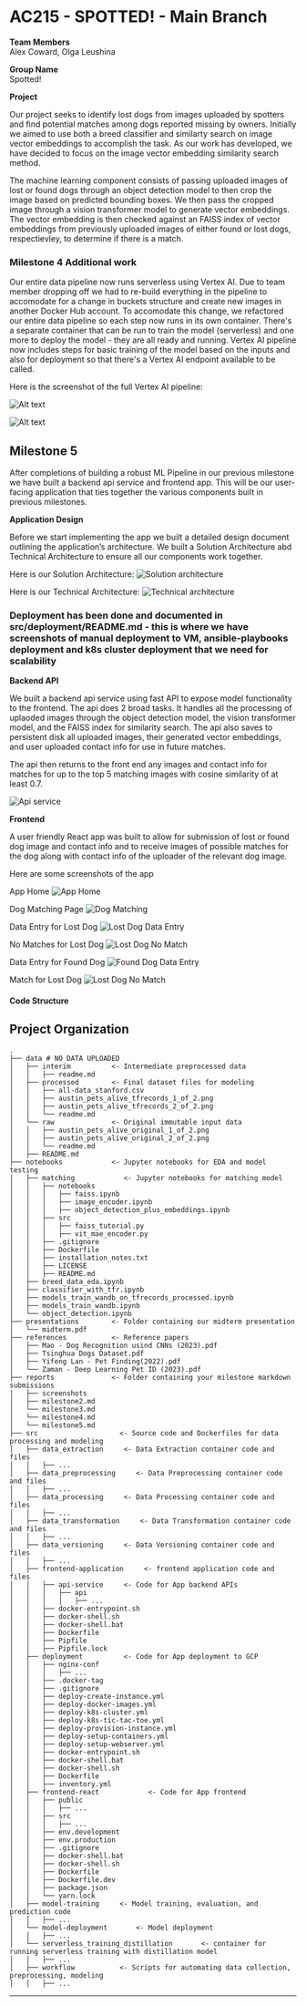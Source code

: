 
# AC215 - SPOTTED! - Main Branch


**Team Members**  
Alex Coward, Olga Leushina

**Group Name**  
Spotted!

**Project**  

Our project seeks to identify lost dogs from images uploaded by spotters and find potential matches among dogs reported missing by owners. Initially we aimed to use both a breed classifier and similarty search on image vector embeddings to accomplish the task. As our work has developed, we have decided to focus on the image vector embedding similarity search method.
 
The machine learning component consists of passing uploaded images of lost or found dogs through an object detection model to then crop the image based on predicted bounding boxes. We then pass the cropped image through a vision transformer model to generate vector embeddings. The vector embedding is then checked against an FAISS index of vector embeddings from previously uploaded images of either found or lost dogs, respectievley, to determine if there is a match.


### Milestone 4 Additional work

Our entire data pipeline now runs serverless using Vertex AI. Due to team member dropping off we had to re-build everything in the pipeline to accomodate for a change in buckets structure and create new images in another Docker Hub account. 
To accomodate this change, we refactored our entire data pipeline so each step now runs in its own container. There's a separate container that can be run to train the model (serverless) and one more to deploy the model - they are all ready and running. 
Vertex AI pipeline now includes steps for basic training of the model based on the inputs and also for deployment so that there's a Vertex AI endpoint available to be called.

Here is the screenshot of the full Vertex AI pipeline:

![Alt text][def]

![Alt text][def2]


## Milestone 5

After completions of building a robust ML Pipeline in our previous milestone we have built a backend api service and frontend app. This will be our user-facing application that ties together the various components built in previous milestones.

**Application Design**

Before we start implementing the app we built a detailed design document outlining the application’s architecture. We built a Solution Architecture abd Technical Architecture to ensure all our components work together.


Here is our Solution Architecture:
![Solution architecture][def3]


Here is our Technical Architecture:
![Technical architecture][def4]


### Deployment has been done and documented in src/deployment/README.md  - this is where we have screenshots of manual deployment to VM, ansible-playbooks deployment and k8s cluster deployment that we need for scalability ###



**Backend API**

We built a backend api service using fast API to expose model functionality to the frontend. The api does 2 broad tasks. It handles all the processing of uplaoded images through the object detection model, the vision transformer model, and the FAISS index for similarity search. The api also saves to persistent disk all uploaded images, their generated vector embeddings, and user uploaded contact info for use in future matches. 

The api then returns to the front end any images and contact info for matches for up to the top 5 matching images with cosine similarity of at least 0.7.

![Api service](reports/screenshots/spotted_api_screenshot.png)



**Frontend**

A user friendly React app was built to allow for submission of lost or found dog image and contact info and to receive images of possible matches for the dog along with contact info of the uploader of the relevant dog image.  

Here are some screenshots of the app

App Home
![App Home](reports/screenshots/spotted_app_screenshots/Spotted_Screenshot_home.png)

Dog Matching Page
![Dog Matching](reports/screenshots/spotted_app_screenshots/spotted_screenshot_image_matching.png)

Data Entry for Lost Dog
![Lost Dog Data Entry](reports/screenshots/spotted_app_screenshots/spotted_screenshot_lost_dog_data_entry.png)

No Matches for Lost Dog
![Lost Dog No Match](reports/screenshots/spotted_app_screenshots/spotted_screenshot_lost_dog_no_matches.png)

Data Entry for Found Dog
![Found Dog Data Entry](reports/screenshots/spotted_app_screenshots/spotted_screenshot_found_dog_data_entry.png)

Match for Lost Dog
![Lost Dog No Match](reports/screenshots/spotted_app_screenshots/spotted_screenshot_found_dog_match.png)





#### Code Structure

Project Organization
------------

    .
    ├── data # NO DATA UPLOADED
    │   ├── interim          <- Intermediate preprocessed data
    │   │   ├── readme.md
    │   ├── processed        <- Final dataset files for modeling
    │   │   ├── all-data_stanford.csv
    │   │   ├── austin_pets_alive_tfrecords_1_of_2.png
    │   │   ├── austin_pets_alive_tfrecords_2_of_2.png
    │   │   └── readme.md
    │   └── raw              <- Original immutable input data
    │   │   ├── austin_pets_alive_original_1_of_2.png
    │   │   ├── austin_pets_alive_original_2_of_2.png
    │   │   └── readme.md  
    │   ├── README.md
    ├── notebooks            <- Jupyter notebooks for EDA and model testing
    │   ├── matching            <- Jupyter notebooks for matching model
    │   │   ├── notebooks
    │   │   │   ├── faiss.ipynb
    │   │   │   ├── image_encoder.ipynb
    │   │   │   ├── object_detection_plus_embeddings.ipynb      
    │   │   ├── src
    │   │   │   ├── faiss_tutorial.py
    │   │   │   ├── vit_mae_encoder.py
    │   │   ├── .gitignore
    │   │   ├── Dockerfile
    │   │   ├── installation_notes.txt
    │   │   ├── LICENSE 
    │   │   ├── README.md     
    │   ├── breed_data_eda.ipynb
    │   ├── classifier_with_tfr.ipynb
    │   ├── models_train_wandb_on_tfrecords_processed.ipynb
    │   ├── models_train_wandb.ipynb
    │   └── object_detection.ipynb
    ├── presentations        <- Folder containing our midterm presentation
    │   └── midterm.pdf
    ├── references           <- Reference papers
    │   ├── Mao - Dog Recognition usind CNNs (2023).pdf
    │   ├── Tsinghua Dogs Dataset.pdf
    │   ├── Yifeng Lan - Pet Finding(2022).pdf
    │   └── Zaman - Deep Learning Pet ID (2023).pdf
    ├── reports              <- Folder containing your milestone markdown submissions
    |   ├── screenshots
    │   ├── milestone2.md
    │   └── milestone3.md
    │   └── milestone4.md
    │   └── milestone5.md
    ├── src                    <- Source code and Dockerfiles for data processing and modeling
    │   ├── data_extraction     <- Data Extraction container code and files
    │   │   ├── ...
    │   ├── data_preprocessing     <- Data Preprocessing container code and files
    │   │   ├── ...
    │   ├── data_processing     <- Data Processing container code and files
    │   │   ├── ...
    │   ├── data_transformation     <- Data Transformation container code and files
    │   │   ├── ...
    │   ├── data_versioning     <- Data Versioning container code and files
    │   │   ├── ...
    │   ├── frontend-application     <- frontend application code and files
    │   │   ├── api-service     <- Code for App backend APIs
    │   │   │   ├── api
    │   │   │   │   ├── ...
    │   │   ├── docker-entrypoint.sh
    │   │   ├── docker-shell.sh
    │   │   ├── docker-shell.bat
    │   │   ├── Dockerfile
    │   │   ├── Pipfile
    │   │   ├── Pipfile.lock
    │   ├── deployment          <- Code for App deployment to GCP
    │   │   ├── nginx-conf
    │   │   │   ├── ...    
    │   │   ├── .docker-tag
    │   │   ├── .gitignore
    │   │   ├── deploy-create-instance.yml
    │   │   ├── deploy-docker-images.yml
    │   │   ├── deploy-k8s-cluster.yml
    │   │   ├── deploy-k8s-tic-tac-toe.yml
    │   │   ├── deploy-provision-instance.yml
    │   │   ├── deploy-setup-containers.yml
    │   │   ├── deploy-setup-webserver.yml
    │   │   ├── docker-entrypoint.sh
    │   │   ├── docker-shell.bat
    │   │   ├── docker-shell.sh
    │   │   ├── Dockerfile
    │   │   ├── inventory.yml
    │   ├── frontend-react            <- Code for App frontend
    │   │   ├── public
    │   │   │   ├── ...  
    │   │   ├── src
    │   │   │   ├── ...  
    │   │   ├── env.development
    │   │   ├── env.production
    │   │   ├── .gitignore
    │   │   ├── docker-shell.bat
    │   │   ├── docker-shell.sh
    │   │   ├── Dockerfile
    │   │   ├── Dockerfile.dev
    │   │   ├── package.json
    │   │   └── yarn.lock
    │   ├── model-training     <- Model training, evaluation, and prediction code
    │   │   ├── ...
    │   └── model-deployment       <- Model deployment
    │   │   ├── ...
    │   └── serverless_training_distillation       <- container for running serverless training with distillation model
    │   │   ├── ...
    │   ├── workflow           <- Scripts for automating data collection, preprocessing, modeling
    │   │   ├── ...

    
--------


[def]: reports/screenshots/Vertex_AI_pipeline_full_1.png
[def2]: reports/screenshots/Vertex_AI_pipeline_full_2.png
[def3]: reports/screenshots/solution_architecture.png
[def4]: reports/screenshots/technical_architecture.png

